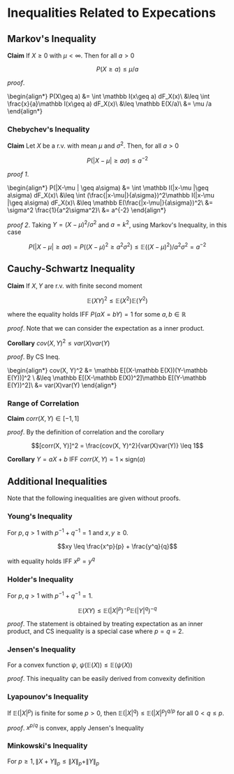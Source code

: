 # Inequalities Related to Expecations

## Markov's Inequality
__Claim__ If $X\geq 0$ with $\mu <\infty$. Then for all $a>0$

$$P(X\geq a) \leq \mu/a$$

_proof_. 

\begin{align*}
P(X\geq a) &= \int \mathbb I(x\geq a) dF_X(x)\\
&\leq \int \frac{x}{a}\mathbb I(x\geq a) dF_X(x)\\
&\leq \mathbb E(X/a)\\
&= \mu /a
\end{align*}

### Chebychev's Inequality

__Claim__ Let $X$ be a r.v. with mean $\mu$ and $\sigma^2$. Then, for all $a > 0$

$$P(|X-\mu| \geq a\sigma) \leq a^{-2}$$

_proof 1_. 

\begin{align*}
P(|X-\mu | \geq a\sigma) &= \int \mathbb I(|x-\mu |\geq a\sigma) dF_X(x)\\
&\leq \int (\frac{|x-\mu|}{a\sigma})^2\mathbb I(|x-\mu |\geq a\sigma) dF_X(x)\\
&\leq \mathbb E(\frac{|x-\mu|}{a\sigma})^2\\
&= \sigma^2 \frac{1}{a^2\sigma^2}\\
&= a^{-2}
\end{align*}

_proof 2_. Taking $Y = (X-\mu)^2/\sigma^2$ and $a = k^2$, using Markov's Inequality, in this case

$$P(|X-\mu| \geq a\sigma) = P((X-\mu)^2 \geq a^2\sigma^2) \leq \mathbb E((X-\mu)^2) / {a^2\sigma^2} = a^{-2}$$

## Cauchy-Schwartz Inequality
__Claim__ If $X,Y$ are r.v. with finite second moment

$$\mathbb E(XY)^2 \leq \mathbb E(X^2)\mathbb E(Y^2)$$

where the equality holds IFF $P(aX=bY) = 1$ for some $a,b\in\mathbb R$

_proof_. Note that we can consider the expectation as a inner product. 

__Corollary__ $cov(X, Y)^2 \leq var(X)var(Y)$

_proof_. By CS Ineq.

\begin{align*}
cov(X, Y)^2 &= \mathbb E[(X-\mathbb E(X))(Y-\mathbb E(Y))]^2 \\
&\leq \mathbb E[(X-\mathbb E(X))^2]\mathbb E[(Y-\mathbb E(Y))^2]\\
&= var(X)var(Y)
\end{align*}

### Range of Correlation

__Claim__ $corr(X, Y) \in [-1, 1]$

_proof_. By the definition of correlation and the corollary

$$[corr(X, Y)]^2 = \frac{cov(X, Y)^2}{var(X)var(Y)} \leq 1$$

__Corollary__ $Y=aX+b$ IFF $corr(X, Y) = 1\times \text{sign}(a)$

## Additional Inequalities

Note that the following inequalities are given without proofs. 

### Young's Inequality

For $p, q > 1$ with $p^{-1} + q^{-1} = 1$ and $x, y\geq 0$. 

$$xy \leq \frac{x^p}{p} + \frac{y^q}{q}$$

with equality holds IFF $x^p = y^q$

### Holder's Inequality
For $p, q > 1$ with $p^{-1}+q^{-1} = 1$. 

$$\mathbb E(XY) \leq \mathbb E(|X|^p)^{-p} \mathbb E(|Y|^q)^{-q}$$

_proof_. The statement is obtained by treating expectation as an inner product, and CS inequality is a special case where $p=q=2$.

### Jensen's Inequality

For a convex function $\psi$, $\psi(\mathbb E(X)) \leq \mathbb E(\psi(X))$

_proof_. This inequality can be easily derived from convexity definition

### Lyapounov's Inequality

If $\mathbb E(|X|^p)$ is finite for some $p>0$, then $\mathbb E(|X|^q) \leq \mathbb E(|X|^p)^{q/p}$ for all $0 < q \leq p$. 

_proof_. $x^{p/q}$ is convex, apply Jensen's Inequality

### Minkowski's Inequality

For $p\geq 1, \|X+Y\|_p \leq \|X\|_p + \|Y\|_p$

